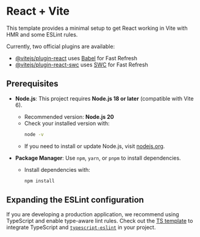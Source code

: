 # React + Vite

This template provides a minimal setup to get React working in Vite with HMR and some ESLint rules.

Currently, two official plugins are available:

- [@vitejs/plugin-react](https://github.com/vitejs/vite-plugin-react/blob/main/packages/plugin-react/README.md) uses [Babel](https://babeljs.io/) for Fast Refresh
- [@vitejs/plugin-react-swc](https://github.com/vitejs/vite-plugin-react-swc) uses [SWC](https://swc.rs/) for Fast Refresh
  
## Prerequisites
- **Node.js**: This project requires **Node.js 18 or later** (compatible with Vite 6).
  - Recommended version: **Node.js 20**
  - Check your installed version with:
    ```sh
    node -v
    ```
  - If you need to install or update Node.js, visit [nodejs.org](https://nodejs.org/).

- **Package Manager**: Use `npm`, `yarn`, or `pnpm` to install dependencies.
  - Install dependencies with:
    ```sh
    npm install
    ```

## Expanding the ESLint configuration

If you are developing a production application, we recommend using TypeScript and enable type-aware lint rules. Check out the [TS template](https://github.com/vitejs/vite/tree/main/packages/create-vite/template-react-ts) to integrate TypeScript and [`typescript-eslint`](https://typescript-eslint.io) in your project.
